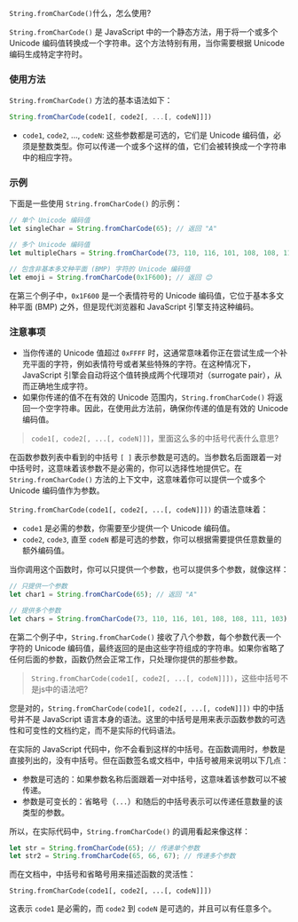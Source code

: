 `String.fromCharCode()`什么，怎么使用?

`String.fromCharCode()` 是 JavaScript 中的一个静态方法，用于将一个或多个 Unicode 编码值转换成一个字符串。这个方法特别有用，当你需要根据 Unicode 编码生成特定字符时。

### 使用方法

`String.fromCharCode()` 方法的基本语法如下：

```javascript
String.fromCharCode(code1[, code2[, ...[, codeN]]])
```

- `code1`, `code2`, ..., `codeN`: 这些参数都是可选的，它们是 Unicode 编码值，必须是整数类型。你可以传递一个或多个这样的值，它们会被转换成一个字符串中的相应字符。

### 示例

下面是一些使用 `String.fromCharCode()` 的示例：

```javascript
// 单个 Unicode 编码值
let singleChar = String.fromCharCode(65); // 返回 "A"

// 多个 Unicode 编码值
let multipleChars = String.fromCharCode(73, 110, 116, 101, 108, 108, 111, 103); // 返回 "Ingelligent"

// 包含非基本多文种平面 (BMP) 字符的 Unicode 编码值
let emoji = String.fromCharCode(0x1F600); // 返回 😊
```

在第三个例子中，`0x1F600` 是一个表情符号的 Unicode 编码值，它位于基本多文种平面 (BMP) 之外，但是现代浏览器和 JavaScript 引擎支持这种编码。

### 注意事项

- 当你传递的 Unicode 值超过 `0xFFFF` 时，这通常意味着你正在尝试生成一个补充平面的字符，例如表情符号或者某些特殊的字符。在这种情况下，JavaScript 引擎会自动将这个值转换成两个代理项对（surrogate pair），从而正确地生成字符。
- 如果你传递的值不在有效的 Unicode 范围内，`String.fromCharCode()` 将返回一个空字符串。因此，在使用此方法前，确保你传递的值是有效的 Unicode 编码值。

> `code1[, code2[, ...[, codeN]]]`，里面这么多的中括号代表什么意思?

在函数参数列表中看到的中括号 `[ ]` 表示参数是可选的。当参数名后面跟着一对中括号时，这意味着该参数不是必需的，你可以选择性地提供它。在 `String.fromCharCode()` 方法的上下文中，这意味着你可以提供一个或多个 Unicode 编码值作为参数。

`String.fromCharCode(code1[, code2[, ...[, codeN]]])` 的语法意味着：

- `code1` 是必需的参数，你需要至少提供一个 Unicode 编码值。
- `code2`, `code3`, 直至 `codeN` 都是可选的参数，你可以根据需要提供任意数量的额外编码值。

当你调用这个函数时，你可以只提供一个参数，也可以提供多个参数，就像这样：

```javascript
// 只提供一个参数
let char1 = String.fromCharCode(65); // 返回 "A"

// 提供多个参数
let chars = String.fromCharCode(73, 110, 116, 101, 108, 108, 111, 103); // 返回 "Ingelligent"
```

在第二个例子中，`String.fromCharCode()` 接收了八个参数，每个参数代表一个字符的 Unicode 编码值，最终返回的是由这些字符组成的字符串。如果你省略了任何后面的参数，函数仍然会正常工作，只处理你提供的那些参数。

> `String.fromCharCode(code1[, code2[, ...[, codeN]]])`，这些中括号不是js中的语法吧?

您是对的，`String.fromCharCode(code1[, code2[, ...[, codeN]]])` 中的中括号并不是 JavaScript 语言本身的语法。这里的中括号是用来表示函数参数的可选性和可变性的文档约定，而不是实际的代码语法。

在实际的 JavaScript 代码中，你不会看到这样的中括号。在函数调用时，参数是直接列出的，没有中括号。但在函数签名或文档中，中括号被用来说明以下几点：

- 参数是可选的：如果参数名称后面跟着一对中括号，这意味着该参数可以不被传递。
- 参数是可变长的：省略号（`...`）和随后的中括号表示可以传递任意数量的该类型的参数。

所以，在实际代码中，`String.fromCharCode()` 的调用看起来像这样：

```javascript
let str = String.fromCharCode(65); // 传递单个参数
let str2 = String.fromCharCode(65, 66, 67); // 传递多个参数
```

而在文档中，中括号和省略号用来描述函数的灵活性：

```
String.fromCharCode(code1[, code2[, ...[, codeN]]])
```

这表示 `code1` 是必需的，而 `code2` 到 `codeN` 是可选的，并且可以有任意多个。

